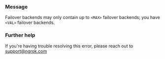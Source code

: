 
### Message
Failover backends may only contain up to <code>&lt;MAX&gt;</code> failover backends; you have <code>&lt;VAL&gt;</code> failover backends.

### Further help
If you're having trouble resolving this error, please reach out to [support@ngrok.com](mailto:support@ngrok.com?subject=Help%20with%20ERR_NGROK_6513)

